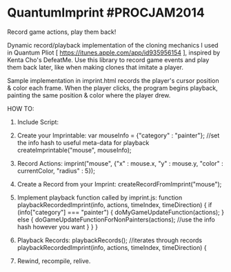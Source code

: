 QuantumImprint #PROCJAM2014
==============

Record game actions, play them back!

Dynamic record/playback implementation of the cloning mechanics I used in Quantum Pliot [ https://itunes.apple.com/app/id935956154 ], inspired by Kenta Cho's DefeatMe. Use this library to record game events and play them back later, like when making clones that imitate a player.

Sample implementation in imprint.html records the player's cursor position & color each frame. When the player clicks, the program begins playback, painting the same position & color where the player drew.

HOW TO:

1. Include Script:
   <script type="text/javascript" src="imprint.js"></script>

2. Create your Imprintable:
   var mouseInfo = {"category" : "painter"}; //set the info hash to useful meta-data for playback
   createImprintable("mouse", mouseInfo);

3. Record Actions:
   imprint("mouse", {"x" : mouse.x, "y" : mouse.y, "color" : currentColor, "radius" : 5});

4. Create a Record from your Imprint:
   createRecordFromImprint("mouse");

5. Implement playback function called by imprint.js:
   function playbackRecordedImprint(info, actions, timeIndex, timeDirection) {
 		if (info["category"] === "painter") {
 		  doMyGameUpdateFunction(actions);
		}	 else {
		  doGameUpdateFunctionForNonPainters(actions); //use the info hash however you want
		}
	}
}

6. Playback Records:
    playbackRecords(); //iterates through records playbackRecordedImprint(info, actions, timeIndex, timeDirection) {

7. Rewind, recompile, relive.